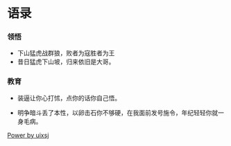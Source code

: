 # 语录 

### 领悟
- 下山猛虎战群狼，败者为寇胜者为王
- 昔日猛虎下山坡，归来依旧是大哥。
### 教育
-  装逼让你心打怵，点你的话你自己悟。

- 明争暗斗丢了本性，以卵击石你不够硬，在我面前发号施令，年纪轻轻你就一身毛病。



[Power by uixsj](https://api.uixsj.cn/hitokoto/get?type=social) 